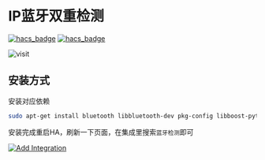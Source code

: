 # IP蓝牙双重检测

[![hacs_badge](https://img.shields.io/badge/Home-Assistant-%23049cdb)](https://www.home-assistant.io/)
[![hacs_badge](https://img.shields.io/badge/HACS-Custom-41BDF5.svg)](https://github.com/hacs/integration)

![visit](https://visitor-badge.glitch.me/badge?page_id=shaonianzhentan.bluetooth_tracker&left_text=visit)

## 安装方式

安装对应依赖
```bash
sudo apt-get install bluetooth libbluetooth-dev pkg-config libboost-python-dev libboost-thread-dev libglib2.0-dev python-dev
```

安装完成重启HA，刷新一下页面，在集成里搜索`蓝牙检测`即可

[![Add Integration](https://my.home-assistant.io/badges/config_flow_start.svg)](https://my.home-assistant.io/redirect/config_flow_start?domain=bluetooth_tracker)
